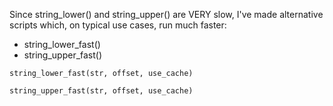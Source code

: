 Since string_lower() and string_upper() are VERY slow, I've made alternative scripts which, on typical use cases, run much faster:  
- string_lower_fast()
- string_upper_fast()

```gml
string_lower_fast(str, offset, use_cache)

string_upper_fast(str, offset, use_cache)
```